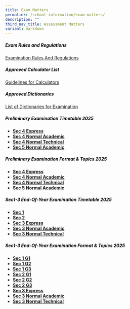 ```yaml
---
title: Exam Matters
permalink: /school-information/exam-matters/
description: ""
third_nav_title: Assessment Matters
variant: markdown
---
```

<h5 style="color:black">Exam Rules and Regulations</h5>

[Examination Rules And Regulations](/files/examination%20rules%20and%20regulations%202023.pdf)

<h5 style="color:black">Approved Calculator List</h5>

[Guidelines for Calculators](https://www.seab.gov.sg/)

<h5 style="color:black">Approved Dictionaries</h5>

[List of Dictionaries for Examination](https://www.seab.gov.sg/)

<h5 style="color:black">Preliminary Examination Timetable 2025
</h5>

*   **[Sec 4 Express](/files/4E_Prelim_TT_2025_final_v2.pdf)**
*   **[Sec 4 Normal Academic](/files/4NA_TT_25V2.pdf)**
*   **[Sec 4 Normal Technical](/files/4NT_TT_25V2.pdf)**
*   **[Sec 5 Normal Academic](/files/5NA_Prelim_TT_2025_final_v2.pdf)**



<h5 style="color:black">Preliminary Examination  Format &amp; Topics 2025</h5>

*   **[Sec 4 Express](/files/Prelim_Format___Topics_2025_4exp.pdf)**
*   **[Sec 4 Normal Academic](/files/4NA_Prelim_Format___Topics_2025.pdf)**
*   **[Sec 4 Normal Technical](/files/4NT_Prelim_Format___Topics_2025.pdf)**
*   **[Sec 5 Normal Academic](/files/Prelim_Format___Topics_2025_5na.pdf)**


<h5 style="color:black">Sec1-3 End-Of-Year Examination  Timetable 2025
</h5>

*   **[Sec 1](/files/Sec1_EYE25_TT.pdf)**
*   **[Sec 2](/files/Sec2_EYE25_TT_v2_21Aug25.pdf)**
*   **[Sec 3 Express](/files/3EXP_EYE25_TT.pdf)**
*   **[Sec 3 Normal Academic](/files/3NA_EYE25_TT.pdf)**
*   **[Sec 3 Normal Technical](/files/3NT_EYE25_TT.pdf)**



<h5 style="color:black">Sec1-3 End-Of-Year Examination  Format &amp; Topics 2025</h5>

*   **[Sec 1 G1](/files/1G1_EYE25_Format_Topics.pdf)**
*   **[Sec 1 G2](/files/1G2_EYE25_Format_Topics.pdf)**
*   **[Sec 1 G3](/files/1G3_EYE25_Format_Topics.pdf)**
*   **[Sec 2 G1](/files/2G1_EYE25_Format_Topics.pdf)**
*   **[Sec 2 G2](/files/2G2_EYE25_Format_Topics.pdf)**
*   **[Sec 2 G3](/files/2G3_EYE25_Format_Topics.pdf)**
*   **[Sec 3 Express](/files/3Exp_EYE25_Format_Topics.pdf)**
*   **[Sec 3 Normal Academic](/files/3NA_EYE25_Format_Topics.pdf)**
*   **[Sec 3 Normal Technical](/files/3NT_EYE25_Format_Topics.pdf)**